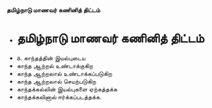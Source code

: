 **தமிழ்நாடு மாணவர் கணினித் திட்டம்**
- # தமிழ்நாடு மாணவர் கணினித் திட்டம்
- a. காந்தத்தின் இயல்புடைய
- காந்த ஆற்றல் உண்டாக்குகிற
- காந்த ஆற்றலால் உண்டாக்கப்படுகிற
- காந்த ஆற்றலால் செயற்படுகிற
- காந்தக்கல்லின் இயல்புகளை ஏற்கத்தக்க
- காந்தக்கலினால் ஈர்க்கப்படத்தக்க.

